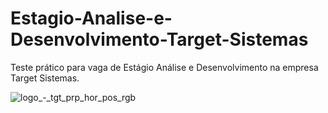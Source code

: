 # Estagio-Analise-e-Desenvolvimento-Target-Sistemas
 Teste prático para vaga de Estágio Análise e Desenvolvimento na empresa Target Sistemas.

![logo_-_tgt_prp_hor_pos_rgb](https://user-images.githubusercontent.com/106001465/222793195-cf904d7d-56df-42c9-aa76-14558986b877.png)
